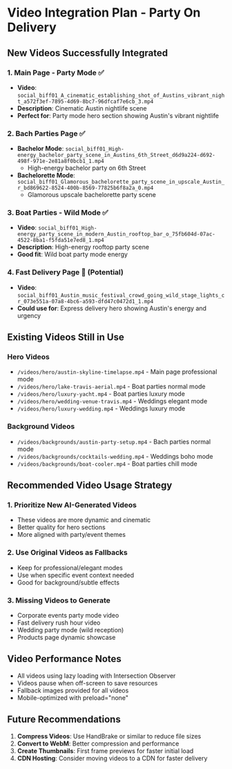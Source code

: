 # Video Integration Plan - Party On Delivery

## New Videos Successfully Integrated

### 1. **Main Page - Party Mode** ✅
- **Video**: `social_biff01_A_cinematic_establishing_shot_of_Austins_vibrant_night_a572f3ef-7895-4d69-8bc7-96dfcaf7e6cb_3.mp4`
- **Description**: Cinematic Austin nightlife scene
- **Perfect for**: Party mode hero section showing Austin's vibrant nightlife

### 2. **Bach Parties Page** ✅
- **Bachelor Mode**: `social_biff01_High-energy_bachelor_party_scene_in_Austins_6th_Street_d6d9a224-d692-498f-971e-2e81a8f0bcb1_1.mp4`
  - High-energy bachelor party on 6th Street
- **Bachelorette Mode**: `social_biff01_Glamorous_bachelorette_party_scene_in_upscale_Austin_r_bd869622-8524-400b-8569-77825b6f8a2a_0.mp4`
  - Glamorous upscale bachelorette party scene

### 3. **Boat Parties - Wild Mode** ✅
- **Video**: `social_biff01_High-energy_party_scene_in_modern_Austin_rooftop_bar_o_75fb604d-07ac-4522-8ba1-f5fda51e7ed8_1.mp4`
- **Description**: High-energy rooftop party scene
- **Good fit**: Wild boat party mode energy

### 4. **Fast Delivery Page** 🎯 (Potential)
- **Video**: `social_biff01_Austin_music_festival_crowd_going_wild_stage_lights_cr_073e551a-07a8-4bc6-a593-dfd47c0472d1_1.mp4`
- **Could use for**: Express delivery hero showing Austin's energy and urgency

## Existing Videos Still in Use

### Hero Videos
- `/videos/hero/austin-skyline-timelapse.mp4` - Main page professional mode
- `/videos/hero/lake-travis-aerial.mp4` - Boat parties normal mode
- `/videos/hero/luxury-yacht.mp4` - Boat parties luxury mode
- `/videos/hero/wedding-venue-travis.mp4` - Weddings elegant mode
- `/videos/hero/luxury-wedding.mp4` - Weddings luxury mode

### Background Videos
- `/videos/backgrounds/austin-party-setup.mp4` - Bach parties normal mode
- `/videos/backgrounds/cocktails-wedding.mp4` - Weddings boho mode
- `/videos/backgrounds/boat-cooler.mp4` - Boat parties chill mode

## Recommended Video Usage Strategy

### 1. **Prioritize New AI-Generated Videos**
- These videos are more dynamic and cinematic
- Better quality for hero sections
- More aligned with party/event themes

### 2. **Use Original Videos as Fallbacks**
- Keep for professional/elegant modes
- Use when specific event context needed
- Good for background/subtle effects

### 3. **Missing Videos to Generate**
- Corporate events party mode video
- Fast delivery rush hour video
- Wedding party mode (wild reception)
- Products page dynamic showcase

## Video Performance Notes

- All videos using lazy loading with Intersection Observer
- Videos pause when off-screen to save resources
- Fallback images provided for all videos
- Mobile-optimized with preload="none"

## Future Recommendations

1. **Compress Videos**: Use HandBrake or similar to reduce file sizes
2. **Convert to WebM**: Better compression and performance
3. **Create Thumbnails**: First frame previews for faster initial load
4. **CDN Hosting**: Consider moving videos to a CDN for faster delivery